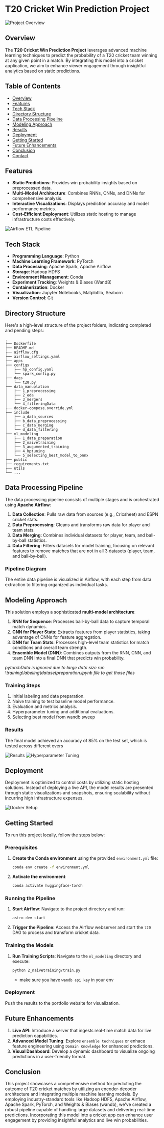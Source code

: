 # T20 Cricket Win Prediction Project

![Project Overview](./public/architectureOverview.jpg)

## Overview

The **T20 Cricket Win Prediction Project** leverages advanced machine learning techniques to predict the probability of a T20 cricket team winning at any given point in a match. By integrating this model into a cricket application, we aim to enhance viewer engagement through insightful analytics based on static predictions.

## Table of Contents

- [Overview](#overview)
- [Features](#features)
- [Tech Stack](#tech-stack)
- [Directory Structure](#directory-structure)
- [Data Processing Pipeline](#data-processing-pipeline)
- [Modeling Approach](#modeling-approach)
- [Results](#results)
- [Deployment](#deployment)
- [Getting Started](#getting-started)
- [Future Enhancements](#future-enhancements)
- [Conclusion](#conclusion)
- [Contact](#contact)

## Features

- **Static Predictions**: Provides win probability insights based on preprocessed data.
- **Multi-Model Architecture**: Combines RNNs, CNNs, and DNNs for comprehensive analysis.
- **Interactive Visualizations**: Displays prediction accuracy and model performance metrics.
- **Cost-Efficient Deployment**: Utilizes static hosting to manage infrastructure costs effectively.

![Airflow ETL Pipeline](./public/airflow_etl_pipeline.jpg)

## Tech Stack

- **Programming Language**: Python
- **Machine Learning Framework**: PyTorch
- **Data Processing**: Apache Spark, Apache Airflow
- **Storage**: Hadoop HDFS
- **Environment Management**: Conda
- **Experiment Tracking**: Weights & Biases (WandB)
- **Containerization**: Docker
- **Visualization**: Jupyter Notebooks, Matplotlib, Seaborn
- **Version Control**: Git

## Directory Structure

Here's a high-level structure of the project folders, indicating completed and pending steps:

```plaintext
.
├── Dockerfile
├── README.md
├── airflow.cfg
├── airflow_settings.yaml
├── apps
├── configs
│   ├── hp_config.yaml
│   └── spark_config.py
├── dags
│   └── t20.py
├── data_manuplation
│   ├── 1_preprocessing
│   ├── 2_eda
│   ├── 3_mergers
│   └── 4_filteringData
├── docker-compose.override.yml
├── include
│   ├── a_data_sources
│   ├── b_data_preprocessing
│   ├── c_data_merging
│   └── d_data_filtering
├── ml_modeling
│   ├── 1_data_preparation
│   ├── 2_naivetraining
│   ├── 3_augumented_training
│   ├── 4_hptuning
│   └── 5_selecting_best_model_to_onnx
├── public
├── requirements.txt
├── utils
└── ...
```

## Data Processing Pipeline

The data processing pipeline consists of multiple stages and is orchestrated using **Apache Airflow**:

1. **Data Collection**: Pulls raw data from sources (e.g., Cricsheet) and ESPN cricket stats.
2. **Data Preprocessing**: Cleans and transforms raw data for player and team stats.
3. **Data Merging**: Combines individual datasets for player, team, and ball-by-ball statistics.
4. **Data Filtering**: Filters datasets for model training, focusing on relevant features to remove matches that are not in all 3 datasets (player, team, and ball-by-ball).

### Pipeline Diagram

The entire data pipeline is visualized in Airflow, with each step from data extraction to filtering organized as individual tasks.

## Modeling Approach

This solution employs a sophisticated **multi-model architecture**:

1. **RNN for Sequence**: Processes ball-by-ball data to capture temporal match dynamics.
2. **CNN for Player Stats**: Extracts features from player statistics, taking advantage of CNNs for feature aggregation.
3. **DNN for Team Stats**: Processes high-level team statistics for match conditions and overall team strength.
4. **Ensemble Model (DNN)**: Combines outputs from the RNN, CNN, and team DNN into a final DNN that predicts win probability.

*pytorchData is ignored due to large data size run \training\labeling\datasetpreparation.ipynb  file to get those files*

### Training Steps

1. Initial labeling and data preparation.
2. Naive training to test baseline model performance.
3. Evaluation and metrics analysis.
4. Hyperparameter tuning and additional evaluations.
5. Selecting best model from wandb sweep

### Results
The final model achieved an accuracy of 85% on the test set, which is tested across different overs

![Results](./public/results.jpg)
![Hyperparameter Tuning](./public/wandb_hp_tuning.jpg)

## Deployment

Deployment is optimized to control costs by utilizing static hosting solutions. Instead of deploying a live API, the model results are presented through static visualizations and snapshots, ensuring scalability without incurring high infrastructure expenses.

![Docker Setup](./public/docker.jpg)

## Getting Started

To run this project locally, follow the steps below:

### Prerequisites

1. **Create the Conda environment** using the provided `environment.yml` file:

    ```bash
    conda env create -f environment.yml
    ```

2. **Activate the environment**:

    ```bash
    conda activate huggingface-torch
    ```

### Running the Pipeline

1. **Start Airflow**: Navigate to the project directory and run:

    ```bash
    astro dev start
    ```

2. **Trigger the Pipeline**: Access the Airflow webserver and start the `t20` DAG to process and transform cricket data.

### Training the Models

1. **Run Training Scripts**: Navigate to the `ml_modeling` directory and execute:

    ```bash
    python 2_naivetraining/train.py
    ```
    - make sure you have `wandb api key` in your env

### Deployment

Push the results to the portfolio website for visualization.

## Future Enhancements

1. **Live API**: Introduce a server that ingests real-time match data for live prediction capabilities.
2. **Advanced Model Tuning**: Explore ```ensemble techniques``` or enhace feature engineering using ```Domain Knowledge``` for enhanced predictions.
3. **Visual Dashboard**: Develop a dynamic dashboard to visualize ongoing predictions in a user-friendly format.

## Conclusion

This project showcases a comprehensive method for predicting the outcome of T20 cricket matches by utilizing an encoder-decoder architecture and integrating multiple machine learning models. By employing industry-standard tools like Hadoop HDFS, Apache Airflow, Apache Spark, PyTorch, and Weights & Biases (wandb), we've created a robust pipeline capable of handling large datasets and delivering real-time predictions. Incorporating this model into a cricket app can enhance user engagement by providing insightful analytics and live win probabilities.
